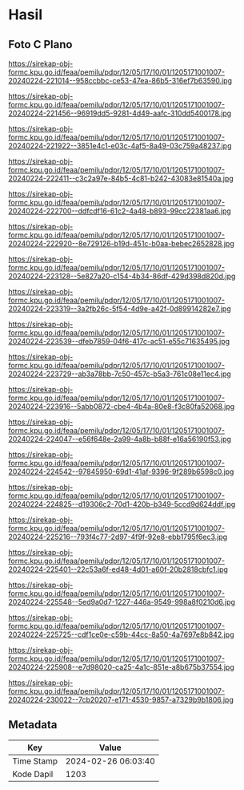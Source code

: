 # Hasil

## Foto C Plano

https://sirekap-obj-formc.kpu.go.id/feaa/pemilu/pdpr/12/05/17/10/01/1205171001007-20240224-221014--958ccbbc-ce53-47ea-86b5-316ef7b63590.jpg

https://sirekap-obj-formc.kpu.go.id/feaa/pemilu/pdpr/12/05/17/10/01/1205171001007-20240224-221456--96919dd5-9281-4d49-aafc-310dd5400178.jpg

https://sirekap-obj-formc.kpu.go.id/feaa/pemilu/pdpr/12/05/17/10/01/1205171001007-20240224-221922--3851e4c1-e03c-4af5-8a49-03c759a48237.jpg

https://sirekap-obj-formc.kpu.go.id/feaa/pemilu/pdpr/12/05/17/10/01/1205171001007-20240224-222411--c3c2a97e-84b5-4c81-b242-43083e81540a.jpg

https://sirekap-obj-formc.kpu.go.id/feaa/pemilu/pdpr/12/05/17/10/01/1205171001007-20240224-222700--ddfcdf16-61c2-4a48-b893-99cc22381aa6.jpg

https://sirekap-obj-formc.kpu.go.id/feaa/pemilu/pdpr/12/05/17/10/01/1205171001007-20240224-222920--8e729126-b19d-451c-b0aa-bebec2652828.jpg

https://sirekap-obj-formc.kpu.go.id/feaa/pemilu/pdpr/12/05/17/10/01/1205171001007-20240224-223128--5e827a20-c154-4b34-86df-429d398d820d.jpg

https://sirekap-obj-formc.kpu.go.id/feaa/pemilu/pdpr/12/05/17/10/01/1205171001007-20240224-223319--3a2fb26c-5f54-4d9e-a42f-0d89914282e7.jpg

https://sirekap-obj-formc.kpu.go.id/feaa/pemilu/pdpr/12/05/17/10/01/1205171001007-20240224-223539--dfeb7859-04f6-417c-ac51-e55c71635495.jpg

https://sirekap-obj-formc.kpu.go.id/feaa/pemilu/pdpr/12/05/17/10/01/1205171001007-20240224-223729--ab3a78bb-7c50-457c-b5a3-761c08e11ec4.jpg

https://sirekap-obj-formc.kpu.go.id/feaa/pemilu/pdpr/12/05/17/10/01/1205171001007-20240224-223916--5abb0872-cbe4-4b4a-80e8-f3c80fa52068.jpg

https://sirekap-obj-formc.kpu.go.id/feaa/pemilu/pdpr/12/05/17/10/01/1205171001007-20240224-224047--e56f648e-2a99-4a8b-b88f-e16a56190f53.jpg

https://sirekap-obj-formc.kpu.go.id/feaa/pemilu/pdpr/12/05/17/10/01/1205171001007-20240224-224542--97845950-69d1-41af-9396-9f289b6598c0.jpg

https://sirekap-obj-formc.kpu.go.id/feaa/pemilu/pdpr/12/05/17/10/01/1205171001007-20240224-224825--d19306c2-70d1-420b-b349-5ccd9d624ddf.jpg

https://sirekap-obj-formc.kpu.go.id/feaa/pemilu/pdpr/12/05/17/10/01/1205171001007-20240224-225216--793f4c77-2d97-4f9f-92e8-ebb1795f6ec3.jpg

https://sirekap-obj-formc.kpu.go.id/feaa/pemilu/pdpr/12/05/17/10/01/1205171001007-20240224-225401--22c53a6f-ed48-4d01-a60f-20b2818cbfc1.jpg

https://sirekap-obj-formc.kpu.go.id/feaa/pemilu/pdpr/12/05/17/10/01/1205171001007-20240224-225548--5ed9a0d7-1227-446a-9549-998a8f0210d6.jpg

https://sirekap-obj-formc.kpu.go.id/feaa/pemilu/pdpr/12/05/17/10/01/1205171001007-20240224-225725--cdf1ce0e-c59b-44cc-8a50-4a7697e8b842.jpg

https://sirekap-obj-formc.kpu.go.id/feaa/pemilu/pdpr/12/05/17/10/01/1205171001007-20240224-225908--e7d98020-ca25-4a1c-851e-a8b675b37554.jpg

https://sirekap-obj-formc.kpu.go.id/feaa/pemilu/pdpr/12/05/17/10/01/1205171001007-20240224-230022--7cb20207-e171-4530-9857-a7329b9b1806.jpg


## Metadata

| Key        | Value               |
| ---------- | ------------------- |
| Time Stamp | 2024-02-26 06:03:40 |
| Kode Dapil | 1203                |




